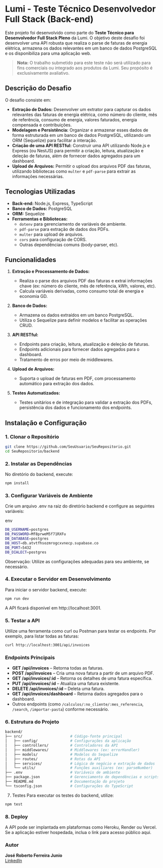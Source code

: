 # Lumi - Teste Técnico Desenvolvedor Full Stack (Back-end)

Este projeto foi desenvolvido como parte do **Teste Técnico para Desenvolvedor Full Stack Pleno** da Lumi. O objetivo deste desafio foi desenvolver uma API robusta que realiza o parse de faturas de energia elétrica, armazena os dados relevantes em um banco de dados PostgreSQL e os disponibiliza para uma aplicação web.

> **Nota:** O trabalho submetido para este teste não será utilizado para fins comerciais ou integrado aos produtos da Lumi. Seu propósito é exclusivamente avaliativo.

## Descrição do Desafio

O desafio consiste em:

- **Extração de Dados:** Desenvolver um extrator para capturar os dados relevantes das faturas de energia elétrica, como número do cliente, mês de referência, consumo de energia, valores faturados, energia compensada e contribuições.
- **Modelagem e Persistência:** Organizar e armazenar esses dados de forma estruturada em um banco de dados PostgreSQL, utilizando um ORM (Sequelize) para facilitar a interação.
- **Criação de uma API RESTful:** Construir uma API utilizando Node.js e Express (ou NestJS) para permitir a criação, leitura, atualização e deleção de faturas, além de fornecer dados agregados para um dashboard.
- **Upload de Arquivos:** Permitir o upload dos arquivos PDF das faturas, utilizando bibliotecas como `multer` e `pdf-parse` para extrair as informações necessárias.

## Tecnologias Utilizadas

- **Back-end:** Node.js, Express, TypeScript
- **Banco de Dados:** PostgreSQL
- **ORM:** Sequelize
- **Ferramentas e Bibliotecas:**
  - `dotenv` para gerenciamento de variáveis de ambiente.
  - `pdf-parse` para extração de dados dos PDFs.
  - `multer` para upload de arquivos.
  - `cors` para configuração de CORS.
  - Outras dependências comuns (body-parser, etc).

## Funcionalidades

1. **Extração e Processamento de Dados:**  
   - Realiza o parse dos arquivos PDF das faturas e extrai informações chave (ex: número do cliente, mês de referência, kWh, valores, etc).
   - Calcula variáveis derivadas, como consumo total de energia e economia GD.

2. **Banco de Dados:**  
   - Armazena os dados extraídos em um banco PostgreSQL.
   - Utiliza o Sequelize para definir modelos e facilitar as operações CRUD.

3. **API RESTful:**  
   - Endpoints para criação, leitura, atualização e deleção de faturas.
   - Endpoints adicionais para fornecer dados agregados para o dashboard.
   - Tratamento de erros por meio de middlewares.

4. **Upload de Arquivos:**  
   - Suporta o upload de faturas em PDF, com processamento automático para extração dos dados.

5. **Testes Automatizados:**  
   - Testes unitários e de integração para validar a extração dos PDFs, persistência dos dados e funcionamento dos endpoints.

## Instalação e Configuração

### 1. Clonar o Repositório

```bash
git clone https://github.com/SeuUsuario/SeuRepositorio.git
cd SeuRepositorio/backend
```

### 2. Instalar as Dependências

No diretório do backend, execute:

```bash
npm install
```

### 3. Configurar Variáveis de Ambiente
Crie um arquivo .env na raiz do diretório backend e configure as seguintes variáveis:

env
```bash
DB_USERNAME=postgres
DB_PASSWORD=Mf8prweM5f71RXFu
DB_DATABASE=postgres
DB_HOST=db.atvtfhsozmrogcxvnecp.supabase.co
DB_PORT=5432
DB_DIALECT=postgres
```
Observação: Utilize as configurações adequadas para seu ambiente, se necessário.

### 4. Executar o Servidor em Desenvolvimento
Para iniciar o servidor backend, execute:

```bash
npm run dev
```
A API ficará disponível em http://localhost:3001.

### 5. Testar a API
Utilize uma ferramenta como curl ou Postman para testar os endpoints. Por exemplo, para listar todas as faturas:

```bash
curl http://localhost:3001/api/invoices
```

### Endpoints Principais

- **GET /api/invoices** – Retorna todas as faturas.
- **POST /api/invoices** – Cria uma nova fatura a partir de um arquivo PDF.
- **GET /api/invoices/:id** – Retorna os detalhes de uma fatura específica.
- **PUT /api/invoices/:id** – Atualiza uma fatura existente.
- **DELETE /api/invoices/:id** – Deleta uma fatura.
- **GET /api/invoices/dashboard** – Retorna dados agregados para o dashboard.
- Outros endpoints (como `/calculos/:no_cliente/:mes_referencia`, `/search`, `/importar-pasta`) conforme necessário.

### 6. Estrutura do Projeto

```bash
backend/
├── src/                      # Código-fonte principal
│   ├── config/               # Configurações da aplicação
│   ├── controllers/          # Controladores da API
│   ├── middlewares/          # Middlewares (ex: errorHandler)
│   ├── models/               # Modelos do Sequelize
│   ├── routes/               # Rotas da API
│   ├── services/             # Lógica de negócio e extração de dados
│   └── utils/                # Funções auxiliares (ex: parseNumber)
├── .env                      # Variáveis de ambiente
├── package.json              # Gerenciamento de dependências e scripts
├── README.md                 # Documentação do projeto
└── tsconfig.json             # Configurações do TypeScript
```

7. Testes
Para executar os testes do backend, utilize:

```bash
npm test
```

### 8. Deploy

A API pode ser implantada em plataformas como Heroku, Render ou Vercel. Se a aplicação estiver hospedada, inclua o link para acesso público aqui.

### Autor

**José Roberto Ferreira Junio**  
[LinkedIn](https://www.linkedin.com/in/jos%C3%A9-roberto-dev/)